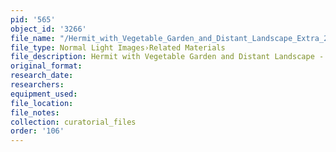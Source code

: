 ```yaml
---
pid: '565'
object_id: '3266'
file_name: "/Hermit_with_Vegetable_Garden_and_Distant_Landscape_Extra_2.jpg"
file_type: Normal Light Images›Related Materials
file_description: Hermit with Vegetable Garden and Distant Landscape - Extra 2
original_format:
research_date:
researchers:
equipment_used:
file_location:
file_notes:
collection: curatorial_files
order: '106'
---
```

